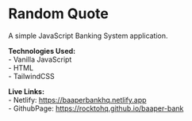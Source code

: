 # Random Quote
A simple JavaScript Banking System application.

__Technologies Used:__  
    - Vanilla JavaScript  
    - HTML  
    - TailwindCSS  

__Live Links:__  
    - Netlify: https://baaperbankhq.netlify.app  
    - GithubPage: https://rocktohq.github.io/baaper-bank  